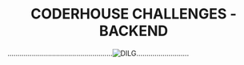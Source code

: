 <h1 align="center"> CODERHOUSE CHALLENGES - BACKEND </h1>





 ....................................................![DILG](https://user-images.githubusercontent.com/105021532/206861947-c76ede37-ec6b-484e-9fb8-5593e8dbabd4.png)..........................
